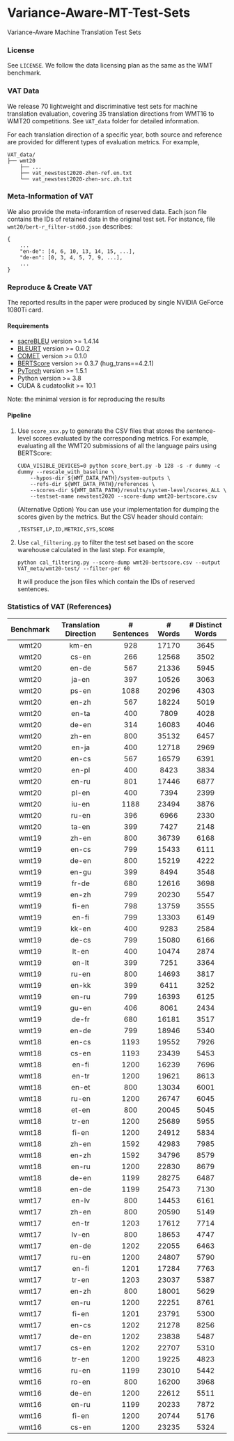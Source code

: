 # Variance-Aware-MT-Test-Sets
Variance-Aware Machine Translation Test Sets

### License
See `LICENSE`. We follow the data licensing plan as the same as the WMT benchmark. 

### VAT Data
We release 70 lightweight and discriminative test sets for machine translation evaluation, covering 35 translation directions from WMT16 to WMT20 competitions.  See `VAT_data` folder for detailed information.

For each translation direction of a specific year, both source and reference are provided for different types of evaluation metrics.  For example,

```
VAT_data/
├── wmt20
    ├── ...
    ├── vat_newstest2020-zhen-ref.en.txt
    └── vat_newstest2020-zhen-src.zh.txt
```

### Meta-Information of VAT
We also provide the meta-inforamtion of reserved data. Each json file contains the IDs of retained data in the original test set. For instance,  file  `wmt20/bert-r_filter-std60.json` describes:

```
{
	...
	"en-de": [4, 6, 10, 13, 14, 15, ...],
	"de-en": [0, 3, 4, 5, 7, 9, ...],
	...
}
```

### Reproduce & Create VAT
The reported results in the paper were produced by single NVIDIA GeForce 1080Ti card.

#### Requirements
* [sacreBLEU](https://github.com/mjpost/sacrebleu) version >= 1.4.14
* [BLEURT](https://github.com/google-research/bleurt) version >= 0.0.2
* [COMET](https://github.com/Unbabel/COMET) version >= 0.1.0
* [BERTScore](https://github.com/Tiiiger/bert_score) version >= 0.3.7 (hug_trans==4.2.1)
* [PyTorch](http://pytorch.org/) version >= 1.5.1
* Python version >= 3.8
* CUDA & cudatoolkit >= 10.1

Note: the minimal version is for reproducing the results

#### Pipeline
1. Use `score_xxx.py` to generate the CSV files that stores the sentence-level scores evaluated by the corresponding metrics. For example, evaluating all the WMT20 submissions of all the language pairs using BERTScore:
	```shell
	CUDA_VISIBLE_DEVICES=0 python score_bert.py -b 128 -s -r dummy -c dummy --rescale_with_baseline \
		--hypos-dir ${WMT_DATA_PATH}/system-outputs \
		--refs-dir ${WMT_DATA_PATH}/references \
		--scores-dir ${WMT_DATA_PATH}/results/system-level/scores_ALL \
		--testset-name newstest2020 --score-dump wmt20-bertscore.csv
	```
	(Alternative Option) You can use your implementation for dumping the scores given by the metrics. But the CSV header should contain:
	```csv
	,TESTSET,LP,ID,METRIC,SYS,SCORE
	```
2. Use `cal_filtering.py` to filter the test set based on the score warehouse calculated in the last step. For example, 
	```shell
	python cal_filtering.py --score-dump wmt20-bertscore.csv --output VAT_meta/wmt20-test/ --filter-per 60
	```
	It will produce the json files which contain the IDs of reserved sentences.
 
### Statistics of VAT (References)

| Benchmark | Translation Direction | # Sentences | # Words | # Distinct Words |
| :-------: | :-------------------: | :--------: | :-----: | :--------------: |
|   wmt20   |         km-en         |    928     |  17170  |       3645       |
|   wmt20   |         cs-en         |    266     |  12568  |       3502       |
|   wmt20   |         en-de         |    567     |  21336  |       5945       |
|   wmt20   |         ja-en         |    397     |  10526  |       3063       |
|   wmt20   |         ps-en         |    1088    |  20296  |       4303       |
|   wmt20   |         en-zh         |    567     |  18224  |       5019       |
|   wmt20   |         en-ta         |    400     |  7809   |       4028       |
|   wmt20   |         de-en         |    314     |  16083  |       4046       |
|   wmt20   |         zh-en         |    800     |  35132  |       6457       |
|   wmt20   |         en-ja         |    400     |  12718  |       2969       |
|   wmt20   |         en-cs         |    567     |  16579  |       6391       |
|   wmt20   |         en-pl         |    400     |  8423   |       3834       |
|   wmt20   |         en-ru         |    801     |  17446  |       6877       |
|   wmt20   |         pl-en         |    400     |  7394   |       2399       |
|   wmt20   |         iu-en         |    1188    |  23494  |       3876       |
|   wmt20   |         ru-en         |    396     |  6966   |       2330       |
|   wmt20   |         ta-en         |    399     |  7427   |       2148       |
|   wmt19   |         zh-en         |    800     |  36739  |       6168       |
|   wmt19   |         en-cs         |    799     |  15433  |       6111       |
|   wmt19   |         de-en         |    800     |  15219  |       4222       |
|   wmt19   |         en-gu         |    399     |  8494   |       3548       |
|   wmt19   |         fr-de         |    680     |  12616  |       3698       |
|   wmt19   |         en-zh         |    799     |  20230  |       5547       |
|   wmt19   |         fi-en         |    798     |  13759  |       3555       |
|   wmt19   |         en-fi         |    799     |  13303  |       6149       |
|   wmt19   |         kk-en         |    400     |  9283   |       2584       |
|   wmt19   |         de-cs         |    799     |  15080  |       6166       |
|   wmt19   |         lt-en         |    400     |  10474  |       2874       |
|   wmt19   |         en-lt         |    399     |  7251   |       3364       |
|   wmt19   |         ru-en         |    800     |  14693  |       3817       |
|   wmt19   |         en-kk         |    399     |  6411   |       3252       |
|   wmt19   |         en-ru         |    799     |  16393  |       6125       |
|   wmt19   |         gu-en         |    406     |  8061   |       2434       |
|   wmt19   |         de-fr         |    680     |  16181  |       3517       |
|   wmt19   |         en-de         |    799     |  18946  |       5340       |
|   wmt18   |         en-cs         |    1193    |  19552  |       7926       |
|   wmt18   |         cs-en         |    1193    |  23439  |       5453       |
|   wmt18   |         en-fi         |    1200    |  16239  |       7696       |
|   wmt18   |         en-tr         |    1200    |  19621  |       8613       |
|   wmt18   |         en-et         |    800     |  13034  |       6001       |
|   wmt18   |         ru-en         |    1200    |  26747  |       6045       |
|   wmt18   |         et-en         |    800     |  20045  |       5045       |
|   wmt18   |         tr-en         |    1200    |  25689  |       5955       |
|   wmt18   |         fi-en         |    1200    |  24912  |       5834       |
|   wmt18   |         zh-en         |    1592    |  42983  |       7985       |
|   wmt18   |         en-zh         |    1592    |  34796  |       8579       |
|   wmt18   |         en-ru         |    1200    |  22830  |       8679       |
|   wmt18   |         de-en         |    1199    |  28275  |       6487       |
|   wmt18   |         en-de         |    1199    |  25473  |       7130       |
|   wmt17   |         en-lv         |    800     |  14453  |       6161       |
|   wmt17   |         zh-en         |    800     |  20590  |       5149       |
|   wmt17   |         en-tr         |    1203    |  17612  |       7714       |
|   wmt17   |         lv-en         |    800     |  18653  |       4747       |
|   wmt17   |         en-de         |    1202    |  22055  |       6463       |
|   wmt17   |         ru-en         |    1200    |  24807  |       5790       |
|   wmt17   |         en-fi         |    1201    |  17284  |       7763       |
|   wmt17   |         tr-en         |    1203    |  23037  |       5387       |
|   wmt17   |         en-zh         |    800     |  18001  |       5629       |
|   wmt17   |         en-ru         |    1200    |  22251  |       8761       |
|   wmt17   |         fi-en         |    1201    |  23791  |       5300       |
|   wmt17   |         en-cs         |    1202    |  21278  |       8256       |
|   wmt17   |         de-en         |    1202    |  23838  |       5487       |
|   wmt17   |         cs-en         |    1202    |  22707  |       5310       |
|   wmt16   |         tr-en         |    1200    |  19225  |       4823       |
|   wmt16   |         ru-en         |    1199    |  23010  |       5442       |
|   wmt16   |         ro-en         |    800     |  16200  |       3968       |
|   wmt16   |         de-en         |    1200    |  22612  |       5511       |
|   wmt16   |         en-ru         |    1199    |  20233  |       7872       |
|   wmt16   |         fi-en         |    1200    |  20744  |       5176       |
|   wmt16   |         cs-en         |    1200    |  23235  |       5324       |
